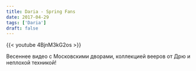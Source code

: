 ```yaml
---
title: Daria - Spring Fans
date: 2017-04-29
tags: ['Daria']
draft: false
---
```

{{< youtube 4BjnM3kG2os >}}

 Весеннее видео с Московскими дворами, коллекцией вееров от Дрю и неплохой техникой!
